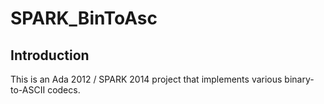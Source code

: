# SPARK_BinToAsc

## Introduction

This is an Ada 2012 / SPARK 2014 project that implements various
binary-to-ASCII codecs.